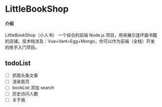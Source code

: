 # LittleBookShop

#### 介绍

LittleBookShop（小人书） 一个综合的前端 Node.js 项目，用来展示连环画书籍的店铺。技术栈涉及：Vue+Vant+Egg+Mongo，你可以作为前端（全栈）开发的练手入门项目。

## todoList

- [ ] 抓取头条文章
- [ ] 渲染首页
- [ ] bookList 添加 search
- [ ] 历史访问人数
- [ ] 关于我
